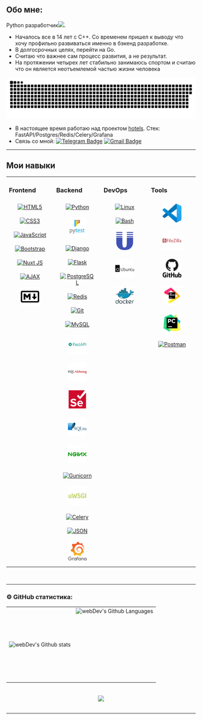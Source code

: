 ## Обо мне:

Python разработчик<img src="https://media.giphy.com/media/WUlplcMpOCEmTGBtBW/giphy.gif" width="30px">. 
+ Началось все в 14 лет с C++. Со временем пришел к выводу что хочу профильно развиваться именно в бэкенд разработке.
+ В долгосрочных целях, перейти на Go.
+ Считаю что важнее сам процесс развития, а не результат.
+ На протяжении четырех лет стабильно занимаюсь спортом и считаю что он является неотъемлемой частью жизни человека

<p align="center">
 <img width="600" src="github-snake.svg" alt="snake"/>
</p>


- В настоящее время работаю над проектом [hotels](https://github.com/saltitc/hotels). Стек: FastAPI/Postgres/Redis/Celery/Grafana
- Связь со мной: [![Telegram Badge](https://img.shields.io/badge/-saltitc-blue?style=flat&logo=Telegram&logoColor=white)](https://t.me/saltitc) [![Gmail Badge](https://img.shields.io/badge/-Gmail-red?style=flat&logo=Gmail&logoColor=white)](mailto:saltinthecut@gmail.com)

     

--- 


## Мои навыки  
<table><tr><td valign="top" width="25%">



### Frontend  
<div align="center">  
<a href="https://en.wikipedia.org/wiki/HTML5" target="_blank"><img style="margin: 10px" src="https://profilinator.rishav.dev/skills-assets/html5-original-wordmark.svg" alt="HTML5" height="50" /></a>  
<a href="https://www.w3schools.com/css/" target="_blank"><img style="margin: 10px" src="https://profilinator.rishav.dev/skills-assets/css3-original-wordmark.svg" alt="CSS3" height="50" /></a>  
<a href="https://www.javascript.com/" target="_blank"><img style="margin: 10px" src="https://profilinator.rishav.dev/skills-assets/javascript-original.svg" alt="JavaScript" height="50" /></a>  
<a href="https://getbootstrap.com/docs/3.4/javascript/" target="_blank"><img style="margin: 10px" src="https://profilinator.rishav.dev/skills-assets/bootstrap-plain.svg" alt="Bootstrap" height="50" /></a>  
<a href="https://nuxtjs.org/" target="_blank"><img style="margin: 10px" src="https://profilinator.rishav.dev/skills-assets/nuxt.png" alt="Nuxt JS" height="50" /></a>
<a href="https://ru.wikipedia.org/wiki/AJAX" target="_blank"><img style="margin: 10px" src="https://logowik.com/content/uploads/images/ajax2010.jpg" alt="AJAX" height="50" /></a>  
<a href="https://www.markdownguide.org" target="_blank"><img style="margin: 10px" src="https://github.com/devicons/devicon/blob/master/icons/markdown/markdown-original.svg" alt="Markdown" height="50" /></a>  
</div>

</td><td valign="top" width="25%">



### Backend  
<div align="center">  
<a href="https://www.python.org/" target="_blank"><img style="margin: 10px" src="https://profilinator.rishav.dev/skills-assets/python-original.svg" alt="Python" height="50" /></a>
<a href="https://docs.pytest.org/en/7.4.x/" target="_blank"><img style="margin: 10px" src="https://github.com/devicons/devicon/blob/master/icons/pytest/pytest-original-wordmark.svg" alt="PyTest" height="50" /></a>  
<a href="https://www.djangoproject.com/" target="_blank"><img style="margin: 10px" src="https://profilinator.rishav.dev/skills-assets/django-original.svg" alt="Django" height="50" /></a>  
<a href="https://flask.palletsprojects.com/" target="_blank"><img style="margin: 10px" src="https://profilinator.rishav.dev/skills-assets/flask.png" alt="Flask" height="50" /></a>  
<a href="https://www.postgresql.org/" target="_blank"><img style="margin: 10px" src="https://profilinator.rishav.dev/skills-assets/postgresql-original-wordmark.svg" alt="PostgreSQL" height="50" /></a>  
<a href="https://redis.io/" target="_blank"><img style="margin: 10px" src="https://profilinator.rishav.dev/skills-assets/redis-original-wordmark.svg" alt="Redis" height="50" /></a>  
<a href="https://github.com/" target="_blank"><img style="margin: 10px" src="https://profilinator.rishav.dev/skills-assets/git-scm-icon.svg" alt="Git" height="50" /></a>  
<a href="https://www.mysql.com/" target="_blank"><img style="margin: 10px" src="https://profilinator.rishav.dev/skills-assets/mysql-original-wordmark.svg" alt="MySQL" height="50"/></a>  
<a href="https://fastapi.tiangolo.com" target="_blank"><img style="margin: 10px" src="https://github.com/devicons/devicon/blob/master/icons/fastapi/fastapi-original-wordmark.svg" alt="FastAPI" height="50" /></a>  
<a href="https://www.sqlalchemy.org" target="_blank"><img style="margin: 10px" src="https://github.com/devicons/devicon/blob/master/icons/sqlalchemy/sqlalchemy-original-wordmark.svg" alt="FastAPI" height="50" /></a>  
<a href="https://www.selenium.dev" target="_blank"><img style="margin: 10px" src="https://github.com/devicons/devicon/blob/master/icons/selenium/selenium-original.svg" alt="Selenium" height="50" /></a>  
<a href="https://www.sqlite.org/index.html" target="_blank"><img style="margin: 10px" src="https://github.com/devicons/devicon/blob/master/icons/sqlite/sqlite-original-wordmark.svg" alt="SQLite" height="50" /></a>  
<a href="https://nginx.org/ru/" target="_blank"><img style="margin: 10px" src="https://github.com/devicons/devicon/blob/master/icons/nginx/nginx-original.svg" alt="Nginx" height="50" /></a>  
<a href="https://gunicorn.org" target="_blank"><img style="margin: 10px" src="https://www.vectorlogo.zone/logos/gunicorn/gunicorn-ar21.svg" alt="Gunicorn" height="50" /></a>
<a href="https://uwsgi-docs.readthedocs.io/en/latest/WSGIquickstart.html" target="_blank"><img style="margin: 10px" src="https://github.com/devicons/devicon/blob/master/icons/uwsgi/uwsgi-plain.svg" alt="uWSGI" height="50" /></a>
<a href="https://docs.celeryq.dev/en/stable/index.html" target="_blank"><img style="margin: 10px" src="https://www.fullstackpython.com/img/logos/celery.png" alt="Celery" width="70" height="20" /></a>  
<a href="https://ru.wikipedia.org/wiki/JSON" target="_blank"><img style="margin: 10px" src="https://cdn-icons-png.flaticon.com/512/136/136525.png" alt="JSON" height="50" /></a>  
<a href="https://grafana.com" target="_blank"><img style="margin: 10px" src="https://github.com/devicons/devicon/blob/master/icons/grafana/grafana-original-wordmark.svg" alt="Grafana" height="50" /></a>  

</div>
</td><td valign="top" width="25%">



### DevOps  
<div align="center">  
<a href="https://www.linux.org/" target="_blank"><img style="margin: 10px" src="https://profilinator.rishav.dev/skills-assets/linux-original.svg" alt="Linux" height="50" /></a>  
<a href="https://www.gnu.org/software/bash/" target="_blank"><img style="margin: 10px" src="https://profilinator.rishav.dev/skills-assets/gnu_bash-icon.svg" alt="Bash" height="50" /></a>  
<a href="https://www.linux.org/" target="_blank"><img style="margin: 10px" src="https://github.com/devicons/devicon/blob/master/icons/unix/unix-original.svg" alt="UNIX" height="50" /></a> 
<a href="https://ubuntu.com" target="_blank"><img style="margin: 10px" src="https://github.com/devicons/devicon/blob/master/icons/ubuntu/ubuntu-plain-wordmark.svg" alt="Ubuntu" height="50" /></a> 
<a href="https://www.docker.com" target="_blank"><img style="margin: 10px" src="https://github.com/devicons/devicon/blob/master/icons/docker/docker-original-wordmark.svg" alt="Docker" height="50" /></a> 
</div>


<td valign="top" width="25%">



### Tools  
<div align="center"> 
<a href="https://code.visualstudio.com" target="_blank"><img style="margin: 10px" src="https://github.com/devicons/devicon/blob/master/icons/vscode/vscode-original.svg" alt="VSCode" height="50" /></a>  
<a href="https://filezilla.ru" target="_blank"><img style="margin: 10px" src="https://github.com/devicons/devicon/blob/master/icons/filezilla/filezilla-plain-wordmark.svg" alt="Filezilla" height="50" /></a> 
<a href="https://github.com" target="_blank"><img style="margin: 10px" src="https://github.com/devicons/devicon/blob/master/icons/github/github-original-wordmark.svg" alt="GitHub" height="50" /></a> 
<a href="https://www.jetbrains.com" target="_blank"><img style="margin: 10px" src="https://github.com/devicons/devicon/blob/master/icons/jetbrains/jetbrains-original.svg" alt="JetBrains" height="50" /></a> 
<a href="https://www.jetbrains.com" target="_blank"><img style="margin: 10px" src="https://github.com/devicons/devicon/blob/master/icons/pycharm/pycharm-original.svg" alt="PyCharm" height="50" /></a> 
<a href="https://www.postman.com" target="_blank"><img style="margin: 10px" src="https://www.svgrepo.com/show/354202/postman-icon.svg" alt="Postman" height="50" /></a> 

</div>


</div>

</td>
</div>

</td></tr></table>  
  

<br/>  

 

---


### ⚙️ GitHub статистика:

<table>
  <tr>
    <td>
      <img align="left" src="http://github-readme-streak-stats.herokuapp.com?user=saltitc&theme=dark&background=000000" alt="webDev's Github stats" />
    </td>
    <td>
      <img height="195px" align="right" alt="webDev's Github Languages" src="https://github-readme-stats-sigma-five.vercel.app/api/top-langs/?username=saltitc&layout=compact&theme=vision-friendly-dark" />
    </td>
  </tr>
</table>

<br/>  

<div align="center">
<img src="https://komarev.com/ghpvc/?username=saltitc&&style=flat-square" align="center" />
</div>  
  

<br/>  


---

